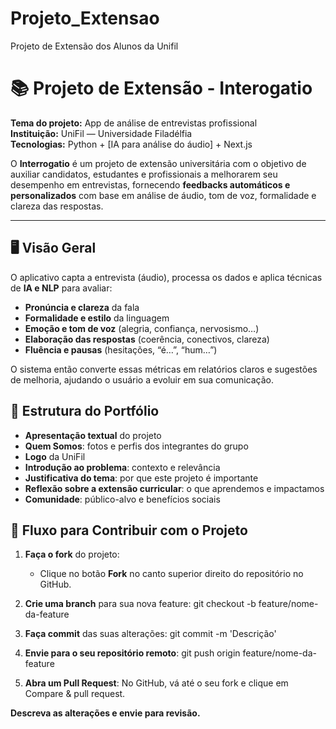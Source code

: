 # Projeto_Extensao
Projeto de Extensão dos Alunos da Unifil

# 📚 Projeto de Extensão - Interogatio

**Tema do projeto:** App de análise de entrevistas profissional  
**Instituição:** UniFil — Universidade Filadélfia  
**Tecnologias:** Python + [IA para análise do áudio] + Next.js

O **Interrogatio** é um projeto de extensão universitária com o objetivo de auxiliar candidatos, estudantes e profissionais a melhorarem seu desempenho em entrevistas, fornecendo **feedbacks automáticos e personalizados** com base em análise de áudio, tom de voz, formalidade e clareza das respostas.

---

## 🖥 Visão Geral

O aplicativo capta a entrevista (áudio), processa os dados e aplica técnicas de **IA e NLP** para avaliar:

- **Pronúncia e clareza** da fala
- **Formalidade e estilo** da linguagem
- **Emoção e tom de voz** (alegria, confiança, nervosismo…)
- **Elaboração das respostas** (coerência, conectivos, clareza)
- **Fluência e pausas** (hesitações, “é…”, “hum…”)

O sistema então converte essas métricas em relatórios claros e sugestões de melhoria, ajudando o usuário a evoluir em sua comunicação.

## 📂 Estrutura do Portfólio

- **Apresentação textual** do projeto  
- **Quem Somos**: fotos e perfis dos integrantes do grupo  
- **Logo** da UniFil  
- **Introdução ao problema**: contexto e relevância  
- **Justificativa do tema**: por que este projeto é importante  
- **Reflexão sobre a extensão curricular**: o que aprendemos e impactamos  
- **Comunidade**: público-alvo e benefícios sociais

## 📌 Fluxo para Contribuir com o Projeto

1. **Faça o fork** do projeto:
   - Clique no botão **Fork** no canto superior direito do repositório no GitHub.

2. **Crie uma branch** para sua nova feature:
   git checkout -b feature/nome-da-feature
   
3. **Faça commit** das suas alterações:
  git commit -m 'Descrição'
  
4. **Envie para o seu repositório remoto**:
  git push origin feature/nome-da-feature

5. **Abra um Pull Request**:
  No GitHub, vá até o seu fork e clique em Compare & pull request.

**Descreva as alterações e envie para revisão.**
